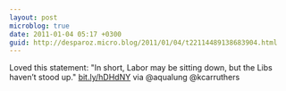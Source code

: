 ```yaml
---
layout: post
microblog: true
date: 2011-01-04 05:17 +0300
guid: http://desparoz.micro.blog/2011/01/04/t22114489138683904.html
---
```

Loved this statement: "In short, Labor may be sitting down, but the Libs haven’t stood up." [bit.ly/hDHdNY](http://bit.ly/hDHdNY) via @aqualung @kcarruthers
